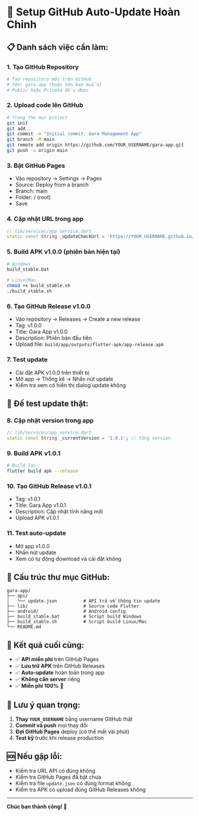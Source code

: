 # 🚀 **Setup GitHub Auto-Update Hoàn Chỉnh**

## 📋 **Danh sách việc cần làm:**

### **1. Tạo GitHub Repository**
```bash
# Tạo repository mới trên GitHub
# Tên: gara-app (hoặc tên bạn muốn)
# Public hoặc Private đều được
```

### **2. Upload code lên GitHub**
```bash
# Trong thư mục project
git init
git add .
git commit -m "Initial commit: Gara Management App"
git branch -M main
git remote add origin https://github.com/YOUR_USERNAME/gara-app.git
git push -u origin main
```

### **3. Bật GitHub Pages**
- Vào repository → Settings → Pages
- Source: Deploy from a branch
- Branch: main
- Folder: / (root)
- Save

### **4. Cập nhật URL trong app**
```dart
// lib/services/app_service.dart
static const String _updateCheckUrl = 'https://YOUR_USERNAME.github.io/gara-app/api/update.json';
```

### **5. Build APK v1.0.0 (phiên bản hiện tại)**
```bash
# Windows
build_stable.bat

# Linux/Mac
chmod +x build_stable.sh
./build_stable.sh
```

### **6. Tạo GitHub Release v1.0.0**
- Vào repository → Releases → Create a new release
- Tag: v1.0.0
- Title: Gara App v1.0.0
- Description: Phiên bản đầu tiên
- Upload file: `build/app/outputs/flutter-apk/app-release.apk`

### **7. Test update**
- Cài đặt APK v1.0.0 trên thiết bị
- Mở app → Thống kê → Nhấn nút update
- Kiểm tra xem có hiển thị dialog update không

## 🔄 **Để test update thật:**

### **8. Cập nhật version trong app**
```dart
// lib/services/app_service.dart
static const String _currentVersion = '1.0.1'; // Tăng version
```

### **9. Build APK v1.0.1**
```bash
# Build lại
flutter build apk --release
```

### **10. Tạo GitHub Release v1.0.1**
- Tag: v1.0.1
- Title: Gara App v1.0.1
- Description: Cập nhật tính năng mới
- Upload APK v1.0.1

### **11. Test auto-update**
- Mở app v1.0.0
- Nhấn nút update
- Xem có tự động download và cài đặt không

## 📱 **Cấu trúc thư mục GitHub:**
```
gara-app/
├── api/
│   └── update.json          # API trả về thông tin update
├── lib/                     # Source code Flutter
├── android/                 # Android config
├── build_stable.bat         # Script build Windows
├── build_stable.sh          # Script build Linux/Mac
└── README.md
```

## 🎯 **Kết quả cuối cùng:**
- ✅ **API miễn phí** trên GitHub Pages
- ✅ **Lưu trữ APK** trên GitHub Releases
- ✅ **Auto-update** hoàn toàn trong app
- ✅ **Không cần server** riêng
- ✅ **Miễn phí 100%** 🎉

## 🚨 **Lưu ý quan trọng:**
1. **Thay `YOUR_USERNAME`** bằng username GitHub thật
2. **Commit và push** mọi thay đổi
3. **Đợi GitHub Pages** deploy (có thể mất vài phút)
4. **Test kỹ** trước khi release production

## 🆘 **Nếu gặp lỗi:**
- Kiểm tra URL API có đúng không
- Kiểm tra GitHub Pages đã bật chưa
- Kiểm tra file `update.json` có đúng format không
- Kiểm tra APK có upload đúng GitHub Releases không

---

**Chúc bạn thành công! 🎉**
